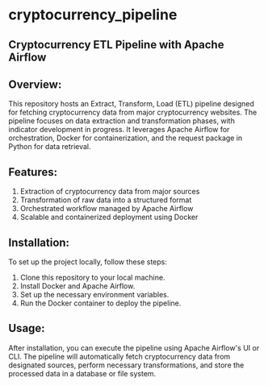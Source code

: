 # cryptocurrency_pipeline

## Cryptocurrency ETL Pipeline with Apache Airflow

## Overview:
This repository hosts an Extract, Transform, Load (ETL) pipeline designed for fetching cryptocurrency data from major cryptocurrency websites. The pipeline focuses on data extraction and transformation phases, with indicator development in progress. It leverages Apache Airflow for orchestration, Docker for containerization, and the request package in Python for data retrieval.

## Features:
1. Extraction of cryptocurrency data from major sources
2. Transformation of raw data into a structured format
3. Orchestrated workflow managed by Apache Airflow
4. Scalable and containerized deployment using Docker

## Installation:
To set up the project locally, follow these steps:

1. Clone this repository to your local machine.
2. Install Docker and Apache Airflow.
3. Set up the necessary environment variables.
4. Run the Docker container to deploy the pipeline.

## Usage:
After installation, you can execute the pipeline using Apache Airflow's UI or CLI. The pipeline will automatically fetch cryptocurrency data from designated sources, perform necessary transformations, and store the processed data in a database or file system.
